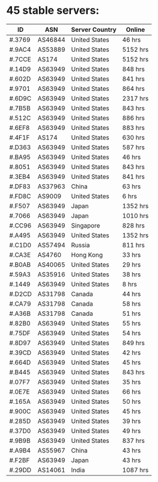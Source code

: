 # 45 stable servers:

| ID | ASN | Server Country | Online |
| ------ | ------ | ------ | ------ |
| #.3769 | AS46844 | United States | 46 hrs |
| #.9AC4 | AS53889 | United States | 5152 hrs |
| #.7CCE | AS174 | United States | 5152 hrs |
| #.14D9 | AS63949 | United States | 848 hrs |
| #.602D | AS63949 | United States | 841 hrs |
| #.9701 | AS63949 | United States | 864 hrs |
| #.6D9C | AS63949 | United States | 2317 hrs |
| #.7B5B | AS63949 | United States | 843 hrs |
| #.512C | AS63949 | United States | 886 hrs |
| #.6EF8 | AS63949 | United States | 883 hrs |
| #.4F1F | AS174 | United States | 630 hrs |
| #.D363 | AS63949 | United States | 587 hrs |
| #.BA95 | AS63949 | United States | 46 hrs |
| #.8051 | AS63949 | United States | 843 hrs |
| #.3EB4 | AS63949 | United States | 841 hrs |
| #.DF83 | AS37963 | China | 63 hrs |
| #.FD8C | AS9009 | United States | 6 hrs |
| #.F507 | AS63949 | Japan | 1352 hrs |
| #.7066 | AS63949 | Japan | 1010 hrs |
| #.CC96 | AS63949 | Singapore | 828 hrs |
| #.A495 | AS63949 | United States | 1352 hrs |
| #.C1D0 | AS57494 | Russia | 811 hrs |
| #.CA3E | AS4760 | Hong Kong | 33 hrs |
| #.B0AB | AS40065 | United States | 29 hrs |
| #.59A3 | AS35916 | United States | 38 hrs |
| #.1449 | AS63949 | United States | 8 hrs |
| #.D2CD | AS31798 | Canada | 44 hrs |
| #.CA79 | AS31798 | Canada | 58 hrs |
| #.A36B | AS31798 | Canada | 51 hrs |
| #.82B0 | AS63949 | United States | 55 hrs |
| #.75DF | AS63949 | United States | 54 hrs |
| #.8D97 | AS63949 | United States | 849 hrs |
| #.39CD | AS63949 | United States | 42 hrs |
| #.664D | AS63949 | United States | 45 hrs |
| #.B445 | AS63949 | United States | 843 hrs |
| #.07F7 | AS63949 | United States | 35 hrs |
| #.0E7E | AS63949 | United States | 66 hrs |
| #.165A | AS63949 | United States | 50 hrs |
| #.900C | AS63949 | United States | 45 hrs |
| #.285D | AS63949 | United States | 39 hrs |
| #.37D0 | AS63949 | United States | 49 hrs |
| #.9B9B | AS63949 | United States | 837 hrs |
| #.A9B4 | AS55967 | China | 43 hrs |
| #.F2BF | AS63949 | Japan | 43 hrs |
| #.29DD | AS14061 | India | 1087 hrs |

